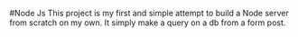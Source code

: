 #Node Js 
This project is my first and simple attempt to build a Node server from scratch on my own. It simply make a query on a db from a form post.
